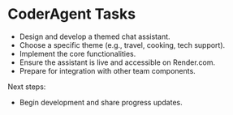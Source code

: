 # CoderAgent Tasks

- Design and develop a themed chat assistant.
- Choose a specific theme (e.g., travel, cooking, tech support).
- Implement the core functionalities.
- Ensure the assistant is live and accessible on Render.com.
- Prepare for integration with other team components.

Next steps:
- Begin development and share progress updates.